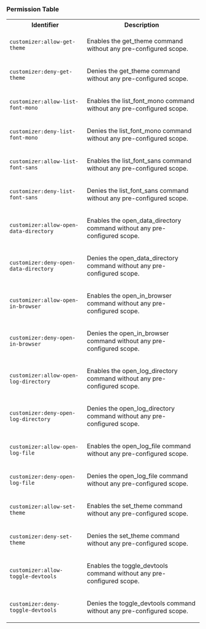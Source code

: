 
### Permission Table 

<table>
<tr>
<th>Identifier</th>
<th>Description</th>
</tr>


<tr>
<td>

`customizer:allow-get-theme`

</td>
<td>

Enables the get_theme command without any pre-configured scope.

</td>
</tr>

<tr>
<td>

`customizer:deny-get-theme`

</td>
<td>

Denies the get_theme command without any pre-configured scope.

</td>
</tr>

<tr>
<td>

`customizer:allow-list-font-mono`

</td>
<td>

Enables the list_font_mono command without any pre-configured scope.

</td>
</tr>

<tr>
<td>

`customizer:deny-list-font-mono`

</td>
<td>

Denies the list_font_mono command without any pre-configured scope.

</td>
</tr>

<tr>
<td>

`customizer:allow-list-font-sans`

</td>
<td>

Enables the list_font_sans command without any pre-configured scope.

</td>
</tr>

<tr>
<td>

`customizer:deny-list-font-sans`

</td>
<td>

Denies the list_font_sans command without any pre-configured scope.

</td>
</tr>

<tr>
<td>

`customizer:allow-open-data-directory`

</td>
<td>

Enables the open_data_directory command without any pre-configured scope.

</td>
</tr>

<tr>
<td>

`customizer:deny-open-data-directory`

</td>
<td>

Denies the open_data_directory command without any pre-configured scope.

</td>
</tr>

<tr>
<td>

`customizer:allow-open-in-browser`

</td>
<td>

Enables the open_in_browser command without any pre-configured scope.

</td>
</tr>

<tr>
<td>

`customizer:deny-open-in-browser`

</td>
<td>

Denies the open_in_browser command without any pre-configured scope.

</td>
</tr>

<tr>
<td>

`customizer:allow-open-log-directory`

</td>
<td>

Enables the open_log_directory command without any pre-configured scope.

</td>
</tr>

<tr>
<td>

`customizer:deny-open-log-directory`

</td>
<td>

Denies the open_log_directory command without any pre-configured scope.

</td>
</tr>

<tr>
<td>

`customizer:allow-open-log-file`

</td>
<td>

Enables the open_log_file command without any pre-configured scope.

</td>
</tr>

<tr>
<td>

`customizer:deny-open-log-file`

</td>
<td>

Denies the open_log_file command without any pre-configured scope.

</td>
</tr>

<tr>
<td>

`customizer:allow-set-theme`

</td>
<td>

Enables the set_theme command without any pre-configured scope.

</td>
</tr>

<tr>
<td>

`customizer:deny-set-theme`

</td>
<td>

Denies the set_theme command without any pre-configured scope.

</td>
</tr>

<tr>
<td>

`customizer:allow-toggle-devtools`

</td>
<td>

Enables the toggle_devtools command without any pre-configured scope.

</td>
</tr>

<tr>
<td>

`customizer:deny-toggle-devtools`

</td>
<td>

Denies the toggle_devtools command without any pre-configured scope.

</td>
</tr>
</table>
